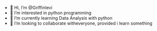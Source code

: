 - 👋 Hi, I’m @Griffinlevi
- 👀 I’m interested in python programming
- 🌱 I’m currently learning Data Analysis with python
- 💞️ I’m looking to collaborate witheveryone, provided i learn something

<!---
Griff20/Griff20 is a ✨ special ✨ repository because its `README.md` (this file) appears on your GitHub profile.
You can click the Preview link to take a look at your changes.
--->
